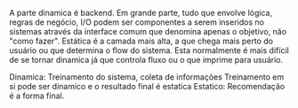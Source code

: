 A parte dinamica é backend. Em grande parte, tudo que envolve lógica, regras de negócio, I/O podem ser componentes a serem inseridos no sistemas através da interface comum que denomina apenas o objetivo, não "como fazer".
Estática é a camada mais alta, a que chega mais perto do usuário ou que determina o flow do sistema. Esta normalmente é mais difícil de se tornar dinamica já que controla fluxo ou o que imprime para usuário.

Dinamica: Treinamento do sistema, coleta de informações
Treinamento em si pode ser dinamico e o resultado final é estatica
Estatico: Recomendação é a forma final.
